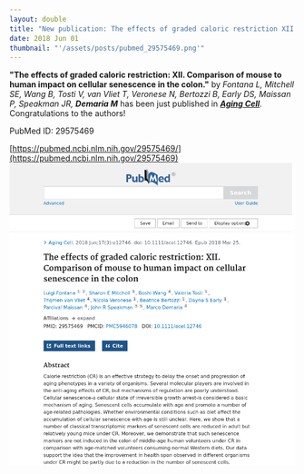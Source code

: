 ```yaml
---
layout: double
title: "New publication: The effects of graded caloric restriction XII Comparison of mouse to human impact on cellular senescence in the colon"
date: 2018 Jun 01
thumbnail: "'/assets/posts/pubmed_29575469.png'"
---
```

<strong>"The effects of graded caloric restriction: XII. Comparison of mouse to human impact on cellular senescence in the colon."</strong> by <em>Fontana L, Mitchell SE, Wang B, Tosti V, van Vliet T, Veronese N, Bertozzi B, Early DS, Maissan P, Speakman JR, <strong>Demaria M</strong></em>  has been just published in <em><strong><ins>Aging Cell</ins></strong></em>.
Congratulations to the authors!
    
PubMed ID: 29575469
    
[https://pubmed.ncbi.nlm.nih.gov/29575469/](https://pubmed.ncbi.nlm.nih.gov/29575469)
![](/assets/posts/pubmed_29575469.png)
